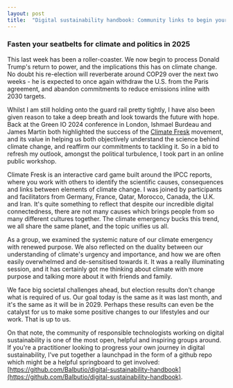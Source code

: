 ```yaml
---
layout: post
title:  "Digital sustainability handbook: Community links to begin your journey."
---
```


### Fasten your seatbelts for climate and politics in 2025

This last week has been a roller-coaster. We now begin to process Donald Trump's return to power, and the implications this has on climate change. No doubt his re-election will reverberate around COP29 over the next two weeks - he is expected to once again withdraw the U.S. from the Paris agreement, and abandon commitments to reduce emissions inline with 2030 targets.

Whilst I am still holding onto the guard rail pretty tightly, I have also been given reason to take a deep breath and look towards the future with hope. Back at the Green IO 2024 conference in London, Ishmael Burdeau and James Martin both highlighted the success of the [Climate Fresk](https://climatefresk.org/world/) movement, and its value in helping us both objectively understand the science behind climate change, and reaffirm our commitments to tackling it. So in a bid to refresh my outlook, amongst the political turbulence, I took part in an online public workshop.

Climate Fresk is an interactive card game built around the IPCC reports, where you work with others to identify the scientific causes, consequences and links between elements of climate change. I was joined by participants and facilitators from Germany, France, Qatar, Morocco, Canada, the U.K. and Iran. It's quite something to reflect that despite our incredible digital connectedness, there are not many causes which brings people from so many different cultures together. The climate emergency bucks this trend, we all share the same planet, and the topic unifies us all.

As a group, we examined the systemic nature of our climate emergency with renewed purpose. We also reflected on the duality between our understanding of climate's urgency and importance, and how we are often easily overwhelmed and de-sensitised towards it. It was a really illuminating session, and it has certainly got me thinking about climate with more purpose and talking more about it with friends and family.

We face big societal challenges ahead, but election results don't change what is required of us. Our goal today is the same as it was last month, and it's the same as it will be in 2029. Perhaps these results can even be the catalyst for us to make some positive changes to our lifestyles and our work. That is up to us.

On that note, the community of responsible technologists working on digital sustainability is one of the most open, helpful and inspiring groups around. If you're a practitioner looking to progress your own journey in digital sustainability, I've put together a launchpad in the form of a github repo which might be a helpful springboard to get involved: [https://github.com/Balbutio/digital-sustainability-handbook](https://github.com/Balbutio/digital-sustainability-handbook).